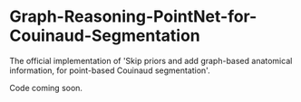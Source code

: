 # Graph-Reasoning-PointNet-for-Couinaud-Segmentation
The official implementation of 'Skip priors and add graph-based anatomical information, for point-based Couinaud segmentation'.

Code coming soon.
